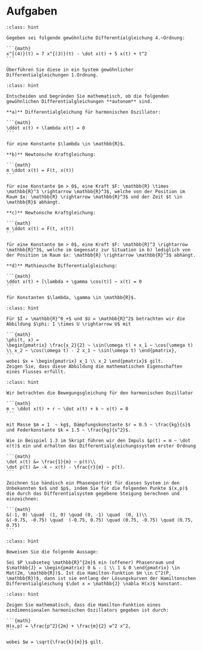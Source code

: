 # Aufgaben

````{admonition} Aufgabe: DGL höherer Ordnung
:class: hint

Gegeben sei folgende gewöhnliche Differentialgleichung 4.~Ordnung:

```{math}
x^{(4)}(t) = 7 x^{(3)}(t) - \dot x(t) + 5 x(t) + t^2
```

Überführen Sie diese in ein System gewöhnlicher Differentialgleichungen 1.Ordnung.

````

````{admonition} Aufgabe: Autonome gewöhnliche Differentialgleichungen
:class: hint

Entscheiden und begründen Sie mathematisch, ob die folgenden gewöhnlichen Differentialgleichungen **autonom** sind.

**a)** Differentialgleichung für harmonischen Oszillator:

```{math}
\ddot x(t) + \lambda x(t) = 0
```

für eine Konstante $\lambda \in \mathbb{R}$.

**b)** Newtonsche Kraftgleichung:

```{math}
m \ddot x(t) = F(t, x(t))
```

für eine Konstante $m > 0$, eine Kraft $F: \mathbb{R} \times \mathbb{R}^3 \rightarrow \mathbb{R}^3$, welche von der Position im Raum $x: \mathbb{R} \rightarrow \mathbb{R}^3$ und der Zeit $t \in \mathbb{R}$ abhängt.

**c)** Newtonsche Kraftgleichung:

```{math}
m \ddot x(t) = F(t, x(t))
```

für eine Konstante $m > 0$, eine Kraft $F: \mathbb{R}^3 \rightarrow \mathbb{R}^3$, welche im Gegensatz zur Situation in b) lediglich von der Position im Raum $x: \mathbb{R} \rightarrow \mathbb{R}^3$ abhängt.

**d)** Mathieusche Differentialgleichung:

```{math}
\ddot x(t) + [\lambda + \gamma \cos(t)] ~ x(t) = 0
```

für Konstanten $\lambda, \gamma \in \mathbb{R}$.
````

````{admonition} Flüsse
:class: hint

Für $I = \mathbb{R}^0_+$ und $U = \mathbb{R}^2$ betrachten wir die Abbildung $\phi: I \times U \rightarrow U$ mit 

```{math}
\phi(t, x) = 
\begin{pmatrix} \frac{x_2}{2} ~ \sin(\omega t) + x_1 ~ \cos(\omega t) \\ x_2 ~ \cos(\omega t) - 2 x_1 ~ \sin(\omega t) \end{pmatrix}, 
```
wobei $x = \begin{pmatrix} x_1 \\ x_2 \end{pmatrix}$ gilt.
Zeigen Sie, dass diese Abbildung die mathematischen Eigenschaften eines Flusses erfüllt.
````

````{admonition} Phasenporträt gedämpfter Oszillator
:class: hint

Wir betrachten die Bewegungsgleichung für den harmonischen Oszillator 

```{math}
m ~ \ddot x(t) + r ~ \dot x(t) + k ~ x(t) = 0
```

mit Masse $m = 1  ~ kg$, Dämpfungskonstante $r = 0.5 ~ \frac{kg}{s}$ und Federkonstante $k = 1.5 ~ \frac{kg}{s^2}$.

Wie in Beispiel 1.3 im Skript führen wir den Impuls $p(t) = m ~ \dot x(t)$ ein und erhalten das Differentialgleichungssystem erster Ordnung

```{math}
\dot x(t) &= \frac{1}{m} ~ p(t)\\
\dot p(t) &= -k ~ x(t) - \frac{r}{m} ~ p(t).
```

Zeichnen Sie händisch ein Phasenporträt für dieses System in den Unbekannten $x$ und $p$, indem Sie für die folgenden Punkte $(x,p)$ die durch das Differentialsystem gegebene Steigung berechnen und einzeichnen:

```{math}
&(-1, 0) \quad  (1, 0) \quad (0, -1) \quad  (0, 1)\\
&(-0.75, -0.75) \quad  (-0.75, 0.75) \quad (0.75, -0.75) \quad (0.75, 0.75)
```

````

````{admonition} Aufgabe: Eigenschaften Hamilton-Funktion
:class: hint

Beweisen Sie die folgende Aussage:

Sei $P \subseteq \mathbb{R}^{2m}$ ein (offener) Phasenraum und $\mathbb{J} = \begin{pmatrix} 0 & - 𝟙 \\ 𝟙 & 0 \end{pmatrix} \in Mat(2m, \mathbb{R})$. Ist die Hamilton-Funktion $H \in C^2(P, \mathbb{R})$, dann ist sie entlang der Lösungskurven der Hamiltonschen Differentialgleichung $\dot x = \mathbb{J} \nabla H(x)$ konstant.
````

````{admonition} Aufgabe: Hamilton-Funktion
:class: hint

Zeigen Sie mathematisch, dass die Hamilton-Funktion eines eindimensionalen harmonischen Oszillators gegeben ist durch:

```{math}
H(x,p) = \frac{p^2}{2m} + \frac{m}{2} w^2 x^2,
```

wobei $w = \sqrt{\frac{k}{m}}$ gilt.

````
